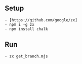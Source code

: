 ## Setup 
    - [https://github.com/google/zx]
    - npm i -g zx
    - npm install chalk
## Run
    - zx get_branch.mjs
